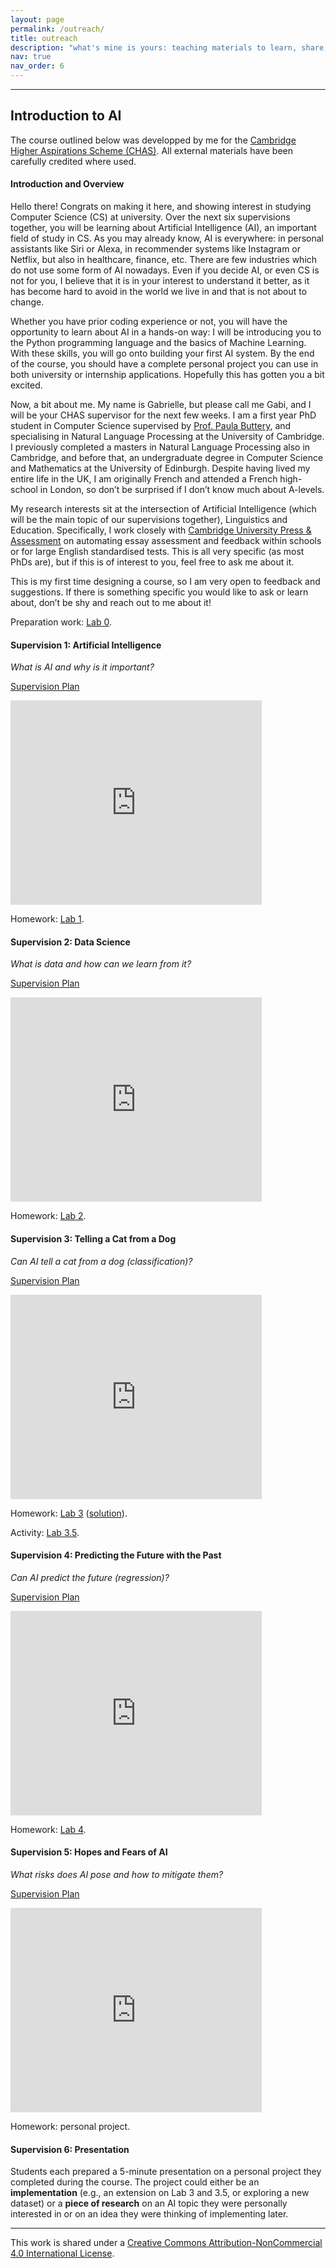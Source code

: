 ```yaml
---
layout: page
permalink: /outreach/
title: outreach
description: "what's mine is yours: teaching materials to learn, share, and inspire"
nav: true
nav_order: 6
---
```


---
## Introduction to AI

<p><emph>The course outlined below was developped by me for the <a href="https://www.cai.cam.ac.uk/access-outreach/schemes-and-events/cambridge-higher-aspirations-scheme">Cambridge Higher Aspirations Scheme (CHAS)</a>. All external materials have been carefully credited where used.

<h4>Introduction and Overview</h4>

<p>Hello there! Congrats on making it here, and showing interest in studying Computer Science (CS) at university.
Over the next six supervisions together, you will be learning about Artificial Intelligence (AI), an important field of study in CS. As you may already know, AI is everywhere: in personal assistants like Siri or Alexa, in recommender systems like Instagram or Netflix, but also in healthcare, finance, etc. There are few industries which do not use some form of AI nowadays. Even if you decide AI, or even CS is not for you, I believe that it is in your interest to understand it better, as it has become hard to avoid in the world we live in and that is not about to change.</p>

<p>Whether you have prior coding experience or not, you will have the opportunity to learn about AI in a hands-on way: I will be introducing you to the Python programming language and the basics of Machine Learning. With these skills, you will go onto building your first AI system. By the end of the course, you should have a complete personal project you can use in both university or internship applications.
Hopefully this has gotten you a bit excited.</p>

<p>Now, a bit about me. My name is Gabrielle, but please call me Gabi, and I will be your CHAS supervisor for the next few weeks. I am a first year PhD student in Computer Science supervised by <a href="https://www.cl.cam.ac.uk/~pjb48/">Prof. Paula Buttery</a>, and specialising in Natural Language Processing at the University of Cambridge. I previously completed a masters in Natural Language Processing also in Cambridge, and before that, an undergraduate degree in Computer Science and Mathematics at the University of Edinburgh. Despite having lived my entire life in the UK, I am originally French and attended a French high-school in London, so don’t be surprised if I don’t know much about A-levels.</p>

<p>My research interests sit at the intersection of Artificial Intelligence (which will be the main topic of our supervisions together), Linguistics and Education. Specifically, I work closely with <a href="https://www.cambridge.org/">Cambridge University Press & Assessment</a> on automating essay assessment and feedback within schools or for large English standardised tests. This is all very specific (as most PhDs are), but if this is of interest to you, feel free to ask me about it.</p>

<p>This is my first time designing a course, so I am very open to feedback and suggestions. If there is something specific you would like to ask or learn about, don’t be shy and reach out to me about it!<p>

<p>Preparation work: <a href="/assets/pdf/CHAS/Lab 0 (original).pdf">Lab 0</a>.</p>

<h4>Supervision 1: Artificial Intelligence</h4>

<p><em>What is AI and why is it important?</em></p>

<p><a href="/assets/pdf/CHAS/Supervision 1_ Plan (original).pdf">Supervision Plan</a></p>

<p><iframe src="https://1drv.ms/p/c/d0db6fdae47a2912/IQRSeWvHL6oxSrGmGV0fZCQUAYiMgcBwODzjIppS5uoL4AU" width="402" height="327" frameborder="0" scrolling="no"></iframe></p>

<p>Homework: <a href="https://drive.google.com/file/d/1S--mHNV8zxtCGLqHdES6XdNlGX0Hsv_w/view?usp=share_link">Lab 1</a>.</p>

<h4>Supervision 2: Data Science</h4>

<p><em>What is data and how can we learn from it?</em></p>

<p><a href="/assets/pdf/CHAS/Supervision 2_ Plan (original).pdf">Supervision Plan</a></p>

<p><iframe src="https://1drv.ms/p/c/d0db6fdae47a2912/IQRrLCv6qmZeSapu2vUu085LATdgQS53SLQEzc60JqdU7Ug" width="402" height="327" frameborder="0" scrolling="no"></iframe></p>

<p>Homework: <a href="https://colab.research.google.com/drive/1GsTZk7sLvNydW39-kEhNWDgQXQ7523rW?usp=share_link">Lab 2</a>.</p>

<h4>Supervision 3: Telling a Cat from a Dog</h4>

<p><em>Can AI tell a cat from a dog (classification)?</em></p>

<p><a href="/assets/pdf/CHAS/Supervision 3_ Plan (original).pdf">Supervision Plan</a></p>

<p><iframe src="https://1drv.ms/p/c/d0db6fdae47a2912/IQS-QsEFozC-SKTaxyh9qKO9Aa705I4oOzz_Nnx-LWnTyvY" width="402" height="327" frameborder="0" scrolling="no"></iframe></p>

<p>Homework: <a href="https://colab.research.google.com/drive/1bKpiHvl_HVZc_oXbzcewkNT_J-J2UvhU?usp=share_link">Lab 3</a> (<a href="https://colab.research.google.com/drive/15iPOqRAkwrQsN7s0cGxjNEJpvL-lkagT?usp=share_link">solution</a>).</p>

<p>Activity: <a href="https://colab.research.google.com/drive/1Ds7yba_yNkkJgtVHp0Y2ZIKgzNgcCVIf?usp=share_link">Lab 3.5</a>.</p>

<h4>Supervision 4: Predicting the Future with the Past</h4>

<p><em>Can AI predict the future (regression)?</em></p>

<p><a href="/assets/pdf/CHAS/Supervision 4_ Plan (original).pdf">Supervision Plan</a></p>

<p><iframe src="https://1drv.ms/p/c/d0db6fdae47a2912/IQTSEXkhAXDOT7tyFCGBbcwdAT2BGheiBOZIVyRyxeJxAlI" width="402" height="327" frameborder="0" scrolling="no"></iframe></p>

<p>Homework: <a href="/assets/pdf/CHAS/Lab 4 (original).pdf">Lab 4</a>.</p>

<h4>Supervision 5: Hopes and Fears of AI</h4>

<p><em>What risks does AI pose and how to mitigate them?</em></p>

<p><a href="/assets/pdf/CHAS/Supervision 5_ Plan (original).pdf">Supervision Plan</a></p>

<p><iframe src="https://1drv.ms/p/c/d0db6fdae47a2912/IQRwE9JQ0n76QZG2-e_ArUpqAQvsVn3DZoaNfcclKgwBPYM" width="402" height="327" frameborder="0" scrolling="no"></iframe></p>

<p>Homework: personal project.</p>

<h4>Supervision 6: Presentation</h4>

<p>Students each prepared a 5-minute presentation on a personal project they completed during the course. The project could either be an <b>implementation</b> (e.g., an extension on Lab 3 and 3.5, or exploring a new dataset) or a <b>piece of research</b> on an AI topic they were personally interested in or on an idea they were thinking of implementing later.</p>

<hr>

<p>This work is shared under a <a href="https://creativecommons.org/licenses/by-nc/4.0/deed.en">Creative Commons Attribution-NonCommercial 4.0 International License</a>.</p>

